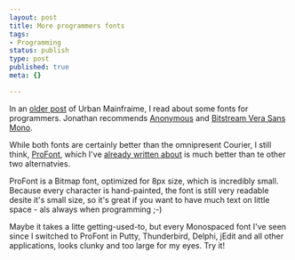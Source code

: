 ```yaml
---
layout: post
title: More programmers fonts
tags:
- Programming
status: publish
type: post
published: true
meta: {}

---
```

<p>In an <a href="http://urbanmainframe.com/folders/blog/20041006/">older post</a> of Urban Mainfraime, I read about some fonts for programmers. Jonathan recommends <a href="http://www.ms-studio.com/FontSales/anonymous.html">Anonymous</a> and <a href="http://www.december14.net/fonts.shtml">Bitstream Vera Sans Mono</a>.</p>

<p>While both fonts are certainly better than the omnipresent Courier, I still think, <a href="http://www.tobias-jung.de/seekingprofont/">ProFont</a>, which I've <a href="http://www.gnegg.ch/archives/80-Programmers-Font.html">already written about</a> is much better than te other two alternatvies.</p>

<p>ProFont is a Bitmap font, optimized for 8px size, which is incredibly small. Because every character is hand-painted, the font is still very readable desite it's small size, so it's great if you want to have much text on little space - als always when programming ;-)
</p>

<p>Maybe it takes a litte getting-used-to, but every Monospaced font I've seen since I switched to ProFont in Putty, Thunderbird, Delphi, jEdit and all other applications, looks clunky and too large for my eyes. Try it!</p>
